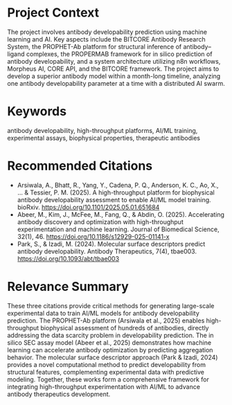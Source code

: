 # Project Context

The project involves antibody developability prediction using machine learning and AI. Key aspects include the BITCORE Antibody Research System, the PROPHET-Ab platform for structural inference of antibody–ligand complexes, the PROPERMAB framework for in silico prediction of antibody developability, and a system architecture utilizing n8n workflows, Morpheus AI, CORE API, and the BITCORE framework. The project aims to develop a superior antibody model within a month-long timeline, analyzing one antibody developability parameter at a time with a distributed AI swarm.

# Keywords

antibody developability, high-throughput platforms, AI/ML training, experimental assays, biophysical properties, therapeutic antibodies

# Recommended Citations

- Arsiwala, A., Bhatt, R., Yang, Y., Cadena, P. Q., Anderson, K. C., Ao, X., ... & Tessier, P. M. (2025). A high-throughput platform for biophysical antibody developability assessment to enable AI/ML model training. bioRxiv. https://doi.org/10.1101/2025.05.01.651684
- Abeer, M., Kim, J., McFee, M., Fang, Q., & Abdin, O. (2025). Accelerating antibody discovery and optimization with high-throughput experimentation and machine learning. Journal of Biomedical Science, 32(1), 46. https://doi.org/10.1186/s12929-025-01141-x
- Park, S., & Izadi, M. (2024). Molecular surface descriptors predict antibody developability. Antibody Therapeutics, 7(4), tbae003. https://doi.org/10.1093/abt/tbae003

# Relevance Summary

These three citations provide critical methods for generating large-scale experimental data to train AI/ML models for antibody developability prediction. The PROPHET-Ab platform (Arsiwala et al., 2025) enables high-throughput biophysical assessment of hundreds of antibodies, directly addressing the data scarcity problem in developability prediction. The in silico SEC assay model (Abeer et al., 2025) demonstrates how machine learning can accelerate antibody optimization by predicting aggregation behavior. The molecular surface descriptor approach (Park & Izadi, 2024) provides a novel computational method to predict developability from structural features, complementing experimental data with predictive modeling. Together, these works form a comprehensive framework for integrating high-throughput experimentation with AI/ML to advance antibody therapeutics development.